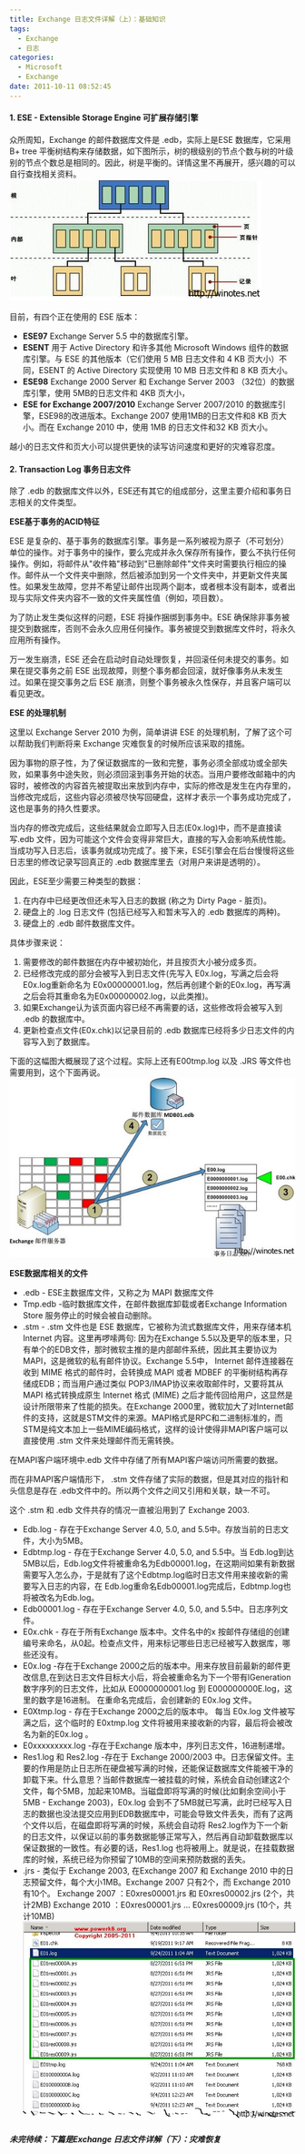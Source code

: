 ```yaml
---
title: Exchange 日志文件详解（上）：基础知识
tags:
  - Exchange
  - 日志
categories:
  - Microsoft
  - Exchange
date: 2011-10-11 08:52:45
---
```


#### 1. ESE - Extensible Storage Engine 可扩展存储引擎

众所周知，Exchange 的邮件数据库文件是 .edb，实际上是ESE 数据库，它采用 B+ tree 平衡树结构来存储数据，如下图所示，树的根级别的节点个数与树的叶级别的节点个数总是相同的。因此，树是平衡的。详情这里不再展开，感兴趣的可以自行查找相关资料。
![Figure 1 - 平衡树结构示意图](exchange-log-part1-basic-knowledge/Exchange-2010-Btree.jpg)

目前，有四个正在使用的 ESE 版本：

* **ESE97** Exchange Server 5.5 中的数据库引擎。
* **ESENT** 用于 Active Directory 和许多其他 Microsoft Windows 组件的数据库引擎。与 ESE 的其他版本（它们使用 5 MB 日志文件和 4 KB 页大小）不同，ESENT 的 Active Directory 实现使用 10 MB 日志文件和 8 KB 页大小。
* **ESE98** Exchange 2000 Server 和 Exchange Server 2003 （32位）的数据库引擎，使用 5MB的日志文件和 4KB 页大小，
* **ESE for Exchange 2007/2010** Exchange Server 2007/2010 的数据库引擎，ESE98的改进版本。Exchange 2007 使用1MB的日志文件和8 KB 页大小。而在 Exchange 2010 中，使用 1MB 的日志文件和32 KB 页大小。

越小的日志文件和页大小可以提供更快的读写访问速度和更好的灾难容忍度。

#### 2. Transaction Log 事务日志文件
除了 .edb 的数据库文件以外，ESE还有其它的组成部分，这里主要介绍和事务日志相关的文件类型。

**ESE基于事务的ACID特征**

ESE 是复杂的、基于事务的数据库引擎。事务是一系列被视为原子（不可划分）单位的操作。对于事务中的操作，要么完成并永久保存所有操作，要么不执行任何操作。例如，将邮件从"收件箱"移动到"已删除邮件"文件夹时需要执行相应的操作。邮件从一个文件夹中删除，然后被添加到另一个文件夹中，并更新文件夹属性。如果发生故障，您并不希望让邮件出现两个副本，或者根本没有副本，或者出现与实际文件夹内容不一致的文件夹属性值（例如，项目数）。

为了防止发生类似这样的问题，ESE 将操作捆绑到事务中。ESE 确保除非事务被提交到数据库，否则不会永久应用任何操作。事务被提交到数据库文件时，将永久应用所有操作。

万一发生崩溃，ESE 还会在启动时自动处理恢复，并回滚任何未提交的事务。如果在提交事务之前 ESE 出现故障，则整个事务都会回滚，就好像事务从未发生过。如果在提交事务之后 ESE 崩溃，则整个事务被永久性保存，并且客户端可以看见更改。

**ESE 的处理机制**

这里以 Exchange Server 2010 为例，简单讲讲 ESE 的处理机制，了解了这个可以帮助我们判断将来 Exchange 灾难恢复的时候所应该采取的措施。

因为事物的原子性，为了保证数据库的一致和完整，事务必须全部成功或全部失败，如果事务中途失败，则必须回滚到事务开始的状态。当用户要修改邮箱中的内容时，被修改的内容首先被提取出来放到内存中，实际的修改是发生在内存里的，当修改完成后，这些内容必须被尽快写回硬盘，这样才表示一个事务成功完成了，这也是事务的持久性要求。

当内存的修改完成后，这些结果就会立即写入日志(E0x.log)中，而不是直接读写.edb 文件，因为可能这个文件会变得非常巨大，直接的写入会影响系统性能。当成功写入日志后，该事务就成功完成了。接下来，ESE引擎会在后台慢慢将这些日志里的修改记录写回真正的 .edb 数据库里去（对用户来讲是透明的）。

因此，ESE至少需要三种类型的数据：
1. 在内存中已经更改但还未写入日志的数据 (称之为 Dirty Page - 脏页)。
2. 硬盘上的 .log 日志文件 (包括已经写入和暂未写入的 .edb 数据库的两种)。
3. 硬盘上的 .edb 邮件数据库文件。

具体步骤来说：
1. 需要修改的邮件数据在内存中被初始化，并且按页大小被分成多页。
2. 已经修改完成的部分会被写入到日志文件(先写入 E0x.log，写满之后会将E0x.log重新命名为 E0x00000001.log，然后再创建个新的E0x.log，再写满之后会将其重命名为E0x00000002.log，以此类推)。
3. 如果Exchange认为该页面内容已经不再需要的话，这些修改将会被写入到 .edb 的数据库中。
4. 更新检查点文件(E0x.chk)以记录目前的 .edb 数据库已经将多少日志文件的内容写入到了数据库。

下面的这幅图大概展现了这个过程。实际上还有E00tmp.log 以及 .JRS 等文件也需要用到，这个下面再说。
![Figure 2 - Exchange 2010存储步骤示Figure意图](exchange-log-part1-basic-knowledge/Exchange_2010_Storage.jpg)

**ESE数据库相关的文件**
* .edb - ESE主数据库文件，又称之为 MAPI 数据库文件
* Tmp.edb -临时数据库文件，在邮件数据库卸载或者Exchange Information Store 服务停止的时候会被自动删除。
* .stm - .stm 文件也是 ESE 数据库，它被称为流式数据库文件，用来存储本机 Internet 内容。这里再啰嗦两句: 因为在Exchange 5.5以及更早的版本里，只有单个的EDB文件，那时微软主推的是内部邮件系统，因此其主要协议为MAPI，这是微软的私有邮件协议。Exchange 5.5中， Internet 邮件连接器在收到 MIME 格式的邮件时，会转换成 MAPI 或者 MDBEF 的平衡树结构再存储成EDB；而当用户通过类似 POP3/IMAP协议来收取邮件时，又要将其从 MAPI 格式转换成原生 Internet 格式 (MIME) 之后才能传回给用户，这显然是设计所限带来了性能的损失。在Exchange 2000里，微软加大了对Internet邮件的支持，这就是STM文件的来源。MAPI格式是RPC和二进制标准的，而STM是纯文本加上一些MIME编码格式，这样的设计使得非MAPI客户端可以直接使用 .stm 文件来处理邮件而无需转换。

在MAPI客户端环境中.edb 文件中存储了所有MAPI客户端访问所需要的数据。

而在非MAPI客户端情形下， .stm 文件存储了实际的数据，但是其对应的指针和头信息是存在 .edb文件中的。所以两个文件之间又引用和关联，缺一不可。

这个 .stm 和 .edb 文件共存的情况一直被沿用到了 Exchange 2003.
* Edb.log - 存在于Exchange Server 4.0, 5.0, and 5.5中。存放当前的日志文件，大小为5MB。
* Edbtmp.log - 存在于Exchange Server 4.0, 5.0, and 5.5中。当 Edb.log到达5MB以后，Edb.log文件将被重命名为Edb00001.log，在这期间如果有新数据需要写入怎么办，于是就有了这个Edbtmp.log临时日志文件用来接收新的需要写入日志的内容，在 Edb.log重命名Edb00001.log完成后，Edbtmp.log也将被改名为Edb.log。
* Edb00001.log - 存在于Exchange Server 4.0, 5.0, and 5.5中。日志序列文件。
* E0x.chk - 存在于所有Exchange 版本中。文件名中的x 按邮件存储组的创建编号来命名，从0起。检查点文件，用来标记哪些日志已经被写入数据库，哪些还没有。
* E0x.log -存在于Exchange 2000之后的版本中。用来存放目前最新的邮件更改信息,在到达日志文件目标大小后，将会被重命名为下一个带有lGeneration 数字序列的日志文件，比如从 E0000000001.log 到 E000000000E.log，这里的数字是16进制。 在重命名完成后，会创建新的 E0x.log 文件。
* E0Xtmp.log - 存在于Exchange 2000之后的版本中。 每当 E0x.log 文件被写满之后，这个临时的 E0xtmp.log 文件将被用来接收新的内容，最后将会被改名为新的E0x.log 。
* E0xxxxxxxxx.log -存在于Exchange 版本中，序列日志文件，16进制递增。
* Res1.log 和 Res2.log -存在于 Exchange 2000/2003 中。日志保留文件。主要的作用是防止日志所在硬盘被写满的时候，还能保证数据库文件能被干净的卸载下来。什么意思？当邮件数据库一被挂载的时候，系统会自动创建这2个文件，每个5MB，加起来10MB。当磁盘即将写满的时候(比如剩余空间小于5MB - Exchange 2003)，E0x.log 会到不了5MB就已写满，此时已经写入日志的数据也没法提交应用到EDB数据库中，可能会导致文件丢失，而有了这两个文件以后，在磁盘即将写满的时候，系统会自动将 Res2.log作为下一个新的日志文件，以保证以前的事务数据能够正常写入，然后再自动卸载数据库以保证数据的一致性。有必要的话，Res1.log 也将被用上。就是说，在挂载数据库的时候，系统已经为你预留了10MB的空间来预防数据的丢失。
* .jrs - 类似于 Exchange 2003, 在Exchange 2007 和 Exchange 2010 中的日志预留文件，每个大小1MB。Exchange 2007 只有2个，而 Exchange 2010 有10个。
Exchange 2007 ：E0xres00001.jrs 和 E0xres00002.jrs (2个，共计2MB)
Exchange 2010 ：E0xres00001.jrs ... E0xres00009.jrs (10个，共计10MB)
![Figure 3 - Exchange 2010 的日志预留文件](exchange-log-part1-basic-knowledge/Exchange-2010-JRS-Files.jpg)

##### 未完待续：下篇是Exchange 日志文件详解（下）：灾难恢复